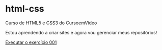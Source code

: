 # html-css
 Curso de HTML5 e CSS3 do CursoemVídeo

Estou aprendendo a criar sites e agora vou gerenciar meus repositórios!

<a href="https://diogopereira2009.github.io/html-css/exercícios/ex001/index.html">Executar o exercício 001</a>